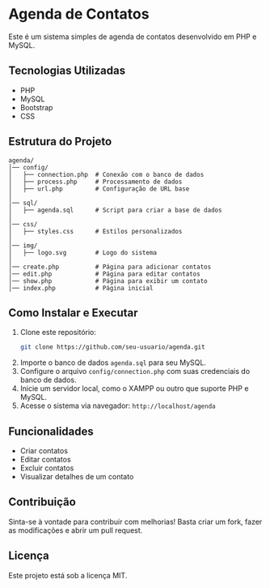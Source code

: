# Agenda de Contatos

Este é um sistema simples de agenda de contatos desenvolvido em PHP e MySQL.

## Tecnologias Utilizadas
- PHP
- MySQL
- Bootstrap
- CSS

## Estrutura do Projeto
```
agenda/
│── config/
│   ├── connection.php  # Conexão com o banco de dados
│   ├── process.php     # Processamento de dados
│   ├── url.php         # Configuração de URL base
│
│── sql/
│   ├── agenda.sql      # Script para criar a base de dados
│
│── css/
│   ├── styles.css      # Estilos personalizados
│
│── img/
│   ├── logo.svg        # Logo do sistema
│
│── create.php          # Página para adicionar contatos
│── edit.php            # Página para editar contatos
│── show.php            # Página para exibir um contato
│── index.php           # Página inicial
```

## Como Instalar e Executar
1. Clone este repositório:
   ```sh
   git clone https://github.com/seu-usuario/agenda.git
   ```
2. Importe o banco de dados `agenda.sql` para seu MySQL.
3. Configure o arquivo `config/connection.php` com suas credenciais do banco de dados.
4. Inicie um servidor local, como o XAMPP ou outro que suporte PHP e MySQL.
5. Acesse o sistema via navegador: `http://localhost/agenda`

## Funcionalidades
- Criar contatos
- Editar contatos
- Excluir contatos
- Visualizar detalhes de um contato

## Contribuição
Sinta-se à vontade para contribuir com melhorias! Basta criar um fork, fazer as modificações e abrir um pull request.

## Licença
Este projeto está sob a licença MIT.

